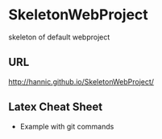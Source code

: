 # SkeletonWebProject
skeleton of default webproject

## URL
http://hannic.github.io/SkeletonWebProject/

## Latex Cheat Sheet
- Example with git commands

